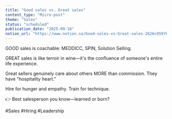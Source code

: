 ```yaml
---
title: "Good sales vs. Great sales"
content_type: "Micro-post"
theme: "Sales"
status: "scheduled"
publication_date: "2025-09-16"
notion_url: "https://www.notion.so/Good-sales-vs-Great-sales-2626c0597673804a95a1f4adee5f4cd6"
---
```


GOOD sales is coachable: MEDDICC, SPIN, Solution Selling.

GREAT sales is like terroir in wine—it's the confluence of someone's entire life experience.

Great sellers genuinely care about others MORE than commission. They have "hospitality heart."

Hire for hunger and empathy. Train for technique.

👉 Best salesperson you know—learned or born?

#Sales #Hiring #Leadership


